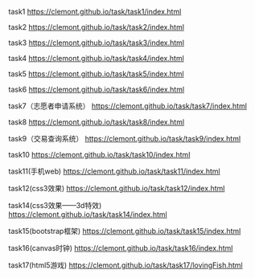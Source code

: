 task1  https://clemont.github.io/task/task1/index.html

task2  https://clemont.github.io/task/task2/index.html

task3  https://clemont.github.io/task/task3/index.html

task4  https://clemont.github.io/task/task4/index.html

task5  https://clemont.github.io/task/task5/index.html

task6  https://clemont.github.io/task/task6/index.html

task7（志愿者申请系统）  https://clemont.github.io/task/task7/index.html

task8  https://clemont.github.io/task/task8/index.html

task9（交易查询系统）  https://clemont.github.io/task/task9/index.html

task10  https://clemont.github.io/task/task10/index.html

task11(手机web)  https://clemont.github.io/task/task11/index.html

task12(css3效果)  https://clemont.github.io/task/task12/index.html

task14(css3效果——3d特效)  https://clemont.github.io/task/task14/index.html

task15(bootstrap框架)  https://clemont.github.io/task/task15/index.html

task16(canvas时钟)  https://clemont.github.io/task/task16/index.html

task17(html5游戏)  https://clemont.github.io/task/task17/lovingFish.html
